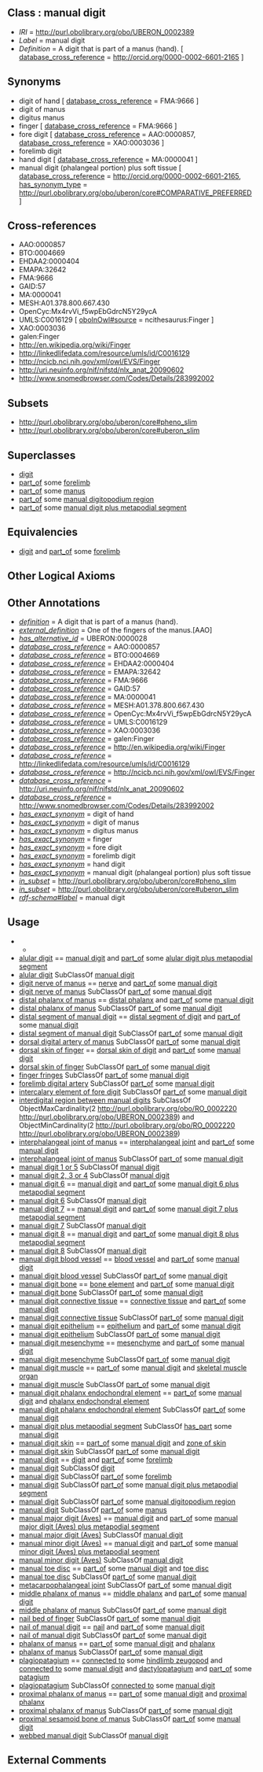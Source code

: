 
## Class : manual digit

 * *IRI* = http://purl.obolibrary.org/obo/UBERON_0002389
 * *Label* = manual digit
 * *Definition* = A digit that is part of a manus (hand). [ [database_cross_reference](../../ef/oboInOwl#hasDbXref.md) = http://orcid.org/0000-0002-6601-2165 ]

## Synonyms

 * digit of hand [ [database_cross_reference](../../ef/oboInOwl#hasDbXref.md) = FMA:9666 ]
 * digit of manus
 * digitus manus
 * finger [ [database_cross_reference](../../ef/oboInOwl#hasDbXref.md) = FMA:9666 ]
 * fore digit [ [database_cross_reference](../../ef/oboInOwl#hasDbXref.md) = AAO:0000857, [database_cross_reference](../../ef/oboInOwl#hasDbXref.md) = XAO:0003036 ]
 * forelimb digit
 * hand digit [ [database_cross_reference](../../ef/oboInOwl#hasDbXref.md) = MA:0000041 ]
 * manual digit (phalangeal portion) plus soft tissue [ [database_cross_reference](../../ef/oboInOwl#hasDbXref.md) = http://orcid.org/0000-0002-6601-2165, [has_synonym_type](../../pe/oboInOwl#hasSynonymType.md) = http://purl.obolibrary.org/obo/uberon/core#COMPARATIVE_PREFERRED ]

## Cross-references

 * AAO:0000857
 * BTO:0004669
 * EHDAA2:0000404
 * EMAPA:32642
 * FMA:9666
 * GAID:57
 * MA:0000041
 * MESH:A01.378.800.667.430
 * OpenCyc:Mx4rvVi_f5wpEbGdrcN5Y29ycA
 * UMLS:C0016129 [ [oboInOwl#source](../../ce/oboInOwl#source.md) = ncithesaurus:Finger ]
 * XAO:0003036
 * galen:Finger
 * http://en.wikipedia.org/wiki/Finger
 * http://linkedlifedata.com/resource/umls/id/C0016129
 * http://ncicb.nci.nih.gov/xml/owl/EVS/Finger
 * http://uri.neuinfo.org/nif/nifstd/nlx_anat_20090602
 * http://www.snomedbrowser.com/Codes/Details/283992002

## Subsets

 * http://purl.obolibrary.org/obo/uberon/core#pheno_slim
 * http://purl.obolibrary.org/obo/uberon/core#uberon_slim

## Superclasses

 * [digit](../../UBERON/44/UBERON_0002544.md)
 * [part_of](../../BFO/50/BFO_0000050.md) some [forelimb](../../UBERON/02/UBERON_0002102.md)
 * [part_of](../../BFO/50/BFO_0000050.md) some [manus](../../UBERON/98/UBERON_0002398.md)
 * [part_of](../../BFO/50/BFO_0000050.md) some [manual digitopodium region](../../UBERON/41/UBERON_0012141.md)
 * [part_of](../../BFO/50/BFO_0000050.md) some [manual digit plus metapodial segment](../../UBERON/89/UBERON_5002389.md)

## Equivalencies

 * [digit](../../UBERON/44/UBERON_0002544.md) and [part_of](../../BFO/50/BFO_0000050.md) some [forelimb](../../UBERON/02/UBERON_0002102.md)

## Other Logical Axioms


## Other Annotations

 * *[definition](../../IAO/15/IAO_0000115.md)* = A digit that is part of a manus (hand).
 * *[external_definition](../../UBPROP/01/UBPROP_0000001.md)* = One of the fingers of the manus.[AAO]
 * *[has_alternative_id](../../Id/oboInOwl#hasAlternativeId.md)* = UBERON:0000028
 * *[database_cross_reference](../../ef/oboInOwl#hasDbXref.md)* = AAO:0000857
 * *[database_cross_reference](../../ef/oboInOwl#hasDbXref.md)* = BTO:0004669
 * *[database_cross_reference](../../ef/oboInOwl#hasDbXref.md)* = EHDAA2:0000404
 * *[database_cross_reference](../../ef/oboInOwl#hasDbXref.md)* = EMAPA:32642
 * *[database_cross_reference](../../ef/oboInOwl#hasDbXref.md)* = FMA:9666
 * *[database_cross_reference](../../ef/oboInOwl#hasDbXref.md)* = GAID:57
 * *[database_cross_reference](../../ef/oboInOwl#hasDbXref.md)* = MA:0000041
 * *[database_cross_reference](../../ef/oboInOwl#hasDbXref.md)* = MESH:A01.378.800.667.430
 * *[database_cross_reference](../../ef/oboInOwl#hasDbXref.md)* = OpenCyc:Mx4rvVi_f5wpEbGdrcN5Y29ycA
 * *[database_cross_reference](../../ef/oboInOwl#hasDbXref.md)* = UMLS:C0016129
 * *[database_cross_reference](../../ef/oboInOwl#hasDbXref.md)* = XAO:0003036
 * *[database_cross_reference](../../ef/oboInOwl#hasDbXref.md)* = galen:Finger
 * *[database_cross_reference](../../ef/oboInOwl#hasDbXref.md)* = http://en.wikipedia.org/wiki/Finger
 * *[database_cross_reference](../../ef/oboInOwl#hasDbXref.md)* = http://linkedlifedata.com/resource/umls/id/C0016129
 * *[database_cross_reference](../../ef/oboInOwl#hasDbXref.md)* = http://ncicb.nci.nih.gov/xml/owl/EVS/Finger
 * *[database_cross_reference](../../ef/oboInOwl#hasDbXref.md)* = http://uri.neuinfo.org/nif/nifstd/nlx_anat_20090602
 * *[database_cross_reference](../../ef/oboInOwl#hasDbXref.md)* = http://www.snomedbrowser.com/Codes/Details/283992002
 * *[has_exact_synonym](../../ym/oboInOwl#hasExactSynonym.md)* = digit of hand
 * *[has_exact_synonym](../../ym/oboInOwl#hasExactSynonym.md)* = digit of manus
 * *[has_exact_synonym](../../ym/oboInOwl#hasExactSynonym.md)* = digitus manus
 * *[has_exact_synonym](../../ym/oboInOwl#hasExactSynonym.md)* = finger
 * *[has_exact_synonym](../../ym/oboInOwl#hasExactSynonym.md)* = fore digit
 * *[has_exact_synonym](../../ym/oboInOwl#hasExactSynonym.md)* = forelimb digit
 * *[has_exact_synonym](../../ym/oboInOwl#hasExactSynonym.md)* = hand digit
 * *[has_exact_synonym](../../ym/oboInOwl#hasExactSynonym.md)* = manual digit (phalangeal portion) plus soft tissue
 * *[in_subset](../../et/oboInOwl#inSubset.md)* = http://purl.obolibrary.org/obo/uberon/core#pheno_slim
 * *[in_subset](../../et/oboInOwl#inSubset.md)* = http://purl.obolibrary.org/obo/uberon/core#uberon_slim
 * *[rdf-schema#label](../../el/rdf-schema#label.md)* = manual digit

## Usage

 * -
 * [alular digit](../../UBERON/60/UBERON_0012260.md) == [manual digit](../../UBERON/89/UBERON_0002389.md) and [part_of](../../BFO/50/BFO_0000050.md) some [alular digit plus metapodial segment](../../UBERON/60/UBERON_5012260.md)
 * [alular digit](../../UBERON/60/UBERON_0012260.md) SubClassOf [manual digit](../../UBERON/89/UBERON_0002389.md)
 * [digit nerve of manus](../../UBERON/47/UBERON_0003447.md) == [nerve](../../UBERON/21/UBERON_0001021.md) and [part_of](../../BFO/50/BFO_0000050.md) some [manual digit](../../UBERON/89/UBERON_0002389.md)
 * [digit nerve of manus](../../UBERON/47/UBERON_0003447.md) SubClassOf [part_of](../../BFO/50/BFO_0000050.md) some [manual digit](../../UBERON/89/UBERON_0002389.md)
 * [distal phalanx of manus](../../UBERON/65/UBERON_0003865.md) == [distal phalanx](../../UBERON/00/UBERON_0004300.md) and [part_of](../../BFO/50/BFO_0000050.md) some [manual digit](../../UBERON/89/UBERON_0002389.md)
 * [distal phalanx of manus](../../UBERON/65/UBERON_0003865.md) SubClassOf [part_of](../../BFO/50/BFO_0000050.md) some [manual digit](../../UBERON/89/UBERON_0002389.md)
 * [distal segment of manual digit](../../UBERON/52/UBERON_0009552.md) == [distal segment of digit](../../UBERON/51/UBERON_0009551.md) and [part_of](../../BFO/50/BFO_0000050.md) some [manual digit](../../UBERON/89/UBERON_0002389.md)
 * [distal segment of manual digit](../../UBERON/52/UBERON_0009552.md) SubClassOf [part_of](../../BFO/50/BFO_0000050.md) some [manual digit](../../UBERON/89/UBERON_0002389.md)
 * [dorsal digital artery of manus](../../UBERON/46/UBERON_0006146.md) SubClassOf [part_of](../../BFO/50/BFO_0000050.md) some [manual digit](../../UBERON/89/UBERON_0002389.md)
 * [dorsal skin of finger](../../UBERON/76/UBERON_0005276.md) == [dorsal skin of digit](../../UBERON/75/UBERON_0005275.md) and [part_of](../../BFO/50/BFO_0000050.md) some [manual digit](../../UBERON/89/UBERON_0002389.md)
 * [dorsal skin of finger](../../UBERON/76/UBERON_0005276.md) SubClassOf [part_of](../../BFO/50/BFO_0000050.md) some [manual digit](../../UBERON/89/UBERON_0002389.md)
 * [finger fringes](../../UBERON/23/UBERON_3010123.md) SubClassOf [part_of](../../BFO/50/BFO_0000050.md) some [manual digit](../../UBERON/89/UBERON_0002389.md)
 * [forelimb digital artery](../../UBERON/53/UBERON_0004553.md) SubClassOf [part_of](../../BFO/50/BFO_0000050.md) some [manual digit](../../UBERON/89/UBERON_0002389.md)
 * [intercalary element of fore digit](../../UBERON/56/UBERON_3000856.md) SubClassOf [part_of](../../BFO/50/BFO_0000050.md) some [manual digit](../../UBERON/89/UBERON_0002389.md)
 * [interdigital region between manual digits](../../UBERON/13/UBERON_0006013.md) SubClassOf ObjectMaxCardinality(2 <http://purl.obolibrary.org/obo/RO_0002220> <http://purl.obolibrary.org/obo/UBERON_0002389>) and ObjectMinCardinality(2 <http://purl.obolibrary.org/obo/RO_0002220> <http://purl.obolibrary.org/obo/UBERON_0002389>)
 * [interphalangeal joint of manus](../../UBERON/22/UBERON_0007722.md) == [interphalangeal joint](../../UBERON/58/UBERON_0006658.md) and [part_of](../../BFO/50/BFO_0000050.md) some [manual digit](../../UBERON/89/UBERON_0002389.md)
 * [interphalangeal joint of manus](../../UBERON/22/UBERON_0007722.md) SubClassOf [part_of](../../BFO/50/BFO_0000050.md) some [manual digit](../../UBERON/89/UBERON_0002389.md)
 * [manual digit 1 or 5](../../UBERON/31/UBERON_0019231.md) SubClassOf [manual digit](../../UBERON/89/UBERON_0002389.md)
 * [manual digit 2, 3 or 4](../../UBERON/32/UBERON_0019232.md) SubClassOf [manual digit](../../UBERON/89/UBERON_0002389.md)
 * [manual digit 6](../../UBERON/81/UBERON_0011981.md) == [manual digit](../../UBERON/89/UBERON_0002389.md) and [part_of](../../BFO/50/BFO_0000050.md) some [manual digit 6 plus metapodial segment](../../UBERON/81/UBERON_5011981.md)
 * [manual digit 6](../../UBERON/81/UBERON_0011981.md) SubClassOf [manual digit](../../UBERON/89/UBERON_0002389.md)
 * [manual digit 7](../../UBERON/82/UBERON_0011982.md) == [manual digit](../../UBERON/89/UBERON_0002389.md) and [part_of](../../BFO/50/BFO_0000050.md) some [manual digit 7 plus metapodial segment](../../UBERON/82/UBERON_5011982.md)
 * [manual digit 7](../../UBERON/82/UBERON_0011982.md) SubClassOf [manual digit](../../UBERON/89/UBERON_0002389.md)
 * [manual digit 8](../../UBERON/83/UBERON_0011983.md) == [manual digit](../../UBERON/89/UBERON_0002389.md) and [part_of](../../BFO/50/BFO_0000050.md) some [manual digit 8 plus metapodial segment](../../UBERON/83/UBERON_5011983.md)
 * [manual digit 8](../../UBERON/83/UBERON_0011983.md) SubClassOf [manual digit](../../UBERON/89/UBERON_0002389.md)
 * [manual digit blood vessel](../../UBERON/22/UBERON_0003522.md) == [blood vessel](../../UBERON/81/UBERON_0001981.md) and [part_of](../../BFO/50/BFO_0000050.md) some [manual digit](../../UBERON/89/UBERON_0002389.md)
 * [manual digit blood vessel](../../UBERON/22/UBERON_0003522.md) SubClassOf [part_of](../../BFO/50/BFO_0000050.md) some [manual digit](../../UBERON/89/UBERON_0002389.md)
 * [manual digit bone](../../UBERON/49/UBERON_0004249.md) == [bone element](../../UBERON/74/UBERON_0001474.md) and [part_of](../../BFO/50/BFO_0000050.md) some [manual digit](../../UBERON/89/UBERON_0002389.md)
 * [manual digit bone](../../UBERON/49/UBERON_0004249.md) SubClassOf [part_of](../../BFO/50/BFO_0000050.md) some [manual digit](../../UBERON/89/UBERON_0002389.md)
 * [manual digit connective tissue](../../UBERON/97/UBERON_0003597.md) == [connective tissue](../../UBERON/84/UBERON_0002384.md) and [part_of](../../BFO/50/BFO_0000050.md) some [manual digit](../../UBERON/89/UBERON_0002389.md)
 * [manual digit connective tissue](../../UBERON/97/UBERON_0003597.md) SubClassOf [part_of](../../BFO/50/BFO_0000050.md) some [manual digit](../../UBERON/89/UBERON_0002389.md)
 * [manual digit epithelium](../../UBERON/27/UBERON_0005227.md) == [epithelium](../../UBERON/83/UBERON_0000483.md) and [part_of](../../BFO/50/BFO_0000050.md) some [manual digit](../../UBERON/89/UBERON_0002389.md)
 * [manual digit epithelium](../../UBERON/27/UBERON_0005227.md) SubClassOf [part_of](../../BFO/50/BFO_0000050.md) some [manual digit](../../UBERON/89/UBERON_0002389.md)
 * [manual digit mesenchyme](../../UBERON/57/UBERON_0005257.md) == [mesenchyme](../../UBERON/04/UBERON_0003104.md) and [part_of](../../BFO/50/BFO_0000050.md) some [manual digit](../../UBERON/89/UBERON_0002389.md)
 * [manual digit mesenchyme](../../UBERON/57/UBERON_0005257.md) SubClassOf [part_of](../../BFO/50/BFO_0000050.md) some [manual digit](../../UBERON/89/UBERON_0002389.md)
 * [manual digit muscle](../../UBERON/64/UBERON_0003664.md) == [part_of](../../BFO/50/BFO_0000050.md) some [manual digit](../../UBERON/89/UBERON_0002389.md) and [skeletal muscle organ](../../UBERON/92/UBERON_0014892.md)
 * [manual digit muscle](../../UBERON/64/UBERON_0003664.md) SubClassOf [part_of](../../BFO/50/BFO_0000050.md) some [manual digit](../../UBERON/89/UBERON_0002389.md)
 * [manual digit phalanx endochondral element](../../UBERON/24/UBERON_0015024.md) == [part_of](../../BFO/50/BFO_0000050.md) some [manual digit](../../UBERON/89/UBERON_0002389.md) and [phalanx endochondral element](../../UBERON/23/UBERON_0015023.md)
 * [manual digit phalanx endochondral element](../../UBERON/24/UBERON_0015024.md) SubClassOf [part_of](../../BFO/50/BFO_0000050.md) some [manual digit](../../UBERON/89/UBERON_0002389.md)
 * [manual digit plus metapodial segment](../../UBERON/89/UBERON_5002389.md) SubClassOf [has_part](../../BFO/51/BFO_0000051.md) some [manual digit](../../UBERON/89/UBERON_0002389.md)
 * [manual digit skin](../../UBERON/33/UBERON_0003533.md) == [part_of](../../BFO/50/BFO_0000050.md) some [manual digit](../../UBERON/89/UBERON_0002389.md) and [zone of skin](../../UBERON/14/UBERON_0000014.md)
 * [manual digit skin](../../UBERON/33/UBERON_0003533.md) SubClassOf [part_of](../../BFO/50/BFO_0000050.md) some [manual digit](../../UBERON/89/UBERON_0002389.md)
 * [manual digit](../../UBERON/89/UBERON_0002389.md) == [digit](../../UBERON/44/UBERON_0002544.md) and [part_of](../../BFO/50/BFO_0000050.md) some [forelimb](../../UBERON/02/UBERON_0002102.md)
 * [manual digit](../../UBERON/89/UBERON_0002389.md) SubClassOf [digit](../../UBERON/44/UBERON_0002544.md)
 * [manual digit](../../UBERON/89/UBERON_0002389.md) SubClassOf [part_of](../../BFO/50/BFO_0000050.md) some [forelimb](../../UBERON/02/UBERON_0002102.md)
 * [manual digit](../../UBERON/89/UBERON_0002389.md) SubClassOf [part_of](../../BFO/50/BFO_0000050.md) some [manual digit plus metapodial segment](../../UBERON/89/UBERON_5002389.md)
 * [manual digit](../../UBERON/89/UBERON_0002389.md) SubClassOf [part_of](../../BFO/50/BFO_0000050.md) some [manual digitopodium region](../../UBERON/41/UBERON_0012141.md)
 * [manual digit](../../UBERON/89/UBERON_0002389.md) SubClassOf [part_of](../../BFO/50/BFO_0000050.md) some [manus](../../UBERON/98/UBERON_0002398.md)
 * [manual major digit (Aves)](../../UBERON/61/UBERON_0012261.md) == [manual digit](../../UBERON/89/UBERON_0002389.md) and [part_of](../../BFO/50/BFO_0000050.md) some [manual major digit (Aves) plus metapodial segment](../../UBERON/61/UBERON_5012261.md)
 * [manual major digit (Aves)](../../UBERON/61/UBERON_0012261.md) SubClassOf [manual digit](../../UBERON/89/UBERON_0002389.md)
 * [manual minor digit (Aves)](../../UBERON/62/UBERON_0012262.md) == [manual digit](../../UBERON/89/UBERON_0002389.md) and [part_of](../../BFO/50/BFO_0000050.md) some [manual minor digit (Aves) plus metapodial segment](../../UBERON/62/UBERON_5012262.md)
 * [manual minor digit (Aves)](../../UBERON/62/UBERON_0012262.md) SubClassOf [manual digit](../../UBERON/89/UBERON_0002389.md)
 * [manual toe disc](../../UBERON/88/UBERON_4200188.md) == [part_of](../../BFO/50/BFO_0000050.md) some [manual digit](../../UBERON/89/UBERON_0002389.md) and [toe disc](../../UBERON/51/UBERON_4200151.md)
 * [manual toe disc](../../UBERON/88/UBERON_4200188.md) SubClassOf [part_of](../../BFO/50/BFO_0000050.md) some [manual digit](../../UBERON/89/UBERON_0002389.md)
 * [metacarpophalangeal joint](../../UBERON/95/UBERON_0003695.md) SubClassOf [part_of](../../BFO/50/BFO_0000050.md) some [manual digit](../../UBERON/89/UBERON_0002389.md)
 * [middle phalanx of manus](../../UBERON/64/UBERON_0003864.md) == [middle phalanx](../../UBERON/01/UBERON_0004301.md) and [part_of](../../BFO/50/BFO_0000050.md) some [manual digit](../../UBERON/89/UBERON_0002389.md)
 * [middle phalanx of manus](../../UBERON/64/UBERON_0003864.md) SubClassOf [part_of](../../BFO/50/BFO_0000050.md) some [manual digit](../../UBERON/89/UBERON_0002389.md)
 * [nail bed of finger](../../UBERON/78/UBERON_0005278.md) SubClassOf [part_of](../../BFO/50/BFO_0000050.md) some [manual digit](../../UBERON/89/UBERON_0002389.md)
 * [nail of manual digit](../../UBERON/65/UBERON_0009565.md) == [nail](../../UBERON/05/UBERON_0001705.md) and [part_of](../../BFO/50/BFO_0000050.md) some [manual digit](../../UBERON/89/UBERON_0002389.md)
 * [nail of manual digit](../../UBERON/65/UBERON_0009565.md) SubClassOf [part_of](../../BFO/50/BFO_0000050.md) some [manual digit](../../UBERON/89/UBERON_0002389.md)
 * [phalanx of manus](../../UBERON/36/UBERON_0001436.md) == [part_of](../../BFO/50/BFO_0000050.md) some [manual digit](../../UBERON/89/UBERON_0002389.md) and [phalanx](../../UBERON/21/UBERON_0003221.md)
 * [phalanx of manus](../../UBERON/36/UBERON_0001436.md) SubClassOf [part_of](../../BFO/50/BFO_0000050.md) some [manual digit](../../UBERON/89/UBERON_0002389.md)
 * [plagiopatagium](../../UBERON/67/UBERON_0010867.md) == [connected to](../../RO/70/RO_0002170.md) some [hindlimb zeugopod](../../UBERON/23/UBERON_0003823.md) and [connected to](../../RO/70/RO_0002170.md) some [manual digit](../../UBERON/89/UBERON_0002389.md) and [dactylopatagium](../../UBERON/62/UBERON_0010862.md) and [part_of](../../BFO/50/BFO_0000050.md) some [patagium](../../UBERON/56/UBERON_0010856.md)
 * [plagiopatagium](../../UBERON/67/UBERON_0010867.md) SubClassOf [connected to](../../RO/70/RO_0002170.md) some [manual digit](../../UBERON/89/UBERON_0002389.md)
 * [proximal phalanx of manus](../../UBERON/34/UBERON_0002234.md) == [part_of](../../BFO/50/BFO_0000050.md) some [manual digit](../../UBERON/89/UBERON_0002389.md) and [proximal phalanx](../../UBERON/02/UBERON_0004302.md)
 * [proximal phalanx of manus](../../UBERON/34/UBERON_0002234.md) SubClassOf [part_of](../../BFO/50/BFO_0000050.md) some [manual digit](../../UBERON/89/UBERON_0002389.md)
 * [proximal sesamoid bone of manus](../../UBERON/91/UBERON_0007991.md) SubClassOf [part_of](../../BFO/50/BFO_0000050.md) some [manual digit](../../UBERON/89/UBERON_0002389.md)
 * [webbed manual digit](../../UBERON/44/UBERON_0008444.md) SubClassOf [manual digit](../../UBERON/89/UBERON_0002389.md)

## External Comments

